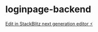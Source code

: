 # loginpage-backend

[Edit in StackBlitz next generation editor ⚡️](https://stackblitz.com/~/github.com/abiakilesh/loginpage-backend)